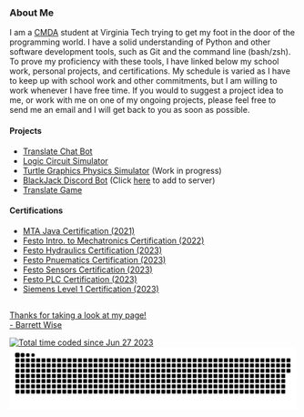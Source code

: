 <!-- About -->
<h3> About Me </h4>
<p> 
I am a <a href="https://data.science.vt.edu/programs/cmda.html">CMDA</a> student at Virginia Tech trying to get my foot in the door of the programming world.
I have a solid understanding of Python and other software development tools, such as Git and the command line (bash/zsh).
To prove my proficiency with these tools, I have linked below my school work, personal projects, and certifications.
My schedule is varied as I have to keep up with school work and other commitments, but I am willing to work whenever I have free time.
If you would to suggest a project idea to me, or work with me on one of my ongoing projects, please feel free to send me an email
and I will get back to you as soon as possible.
</p>

<!-- Projects -->
<h4> Projects </h4>
<ul>
<li><a href="https://github.com/turt1edman/translatechatbot">Translate Chat Bot</a></li>
<li><a href="https://github.com/turt1edman/circuitsim">Logic Circuit Simulator</a></li>
<li><a href="https://github.com/barrettkwise/ballsimulator">Turtle Graphics Physics Simulator</a> (Work in progress)</li>
<li><a href="https://github.com/turt1edman/BlackJack-Bot">BlackJack Discord Bot</a> (Click <a href="https://bit.ly/3Jg0H3q">here</a> to add to server)</li>
<li><a href="https://github.com/turt1edman/translategame">Translate Game</a></li>
</ul>

<!-- Certifications -->
<h4> Certifications </h4>
<ul>
<li><a href="https://github.com/barrettkwise/barrettkwise/blob/main/Barrett_Wise_MTA_Java.pdf">MTA Java Certification (2021)</a></li>
<li><a href="https://github.com/barrettkwise/barrettkwise/blob/main/Intro_to_Mecha.pdf">Festo Intro. to Mechatronics Certification (2022)</a></li>
<li><a href="https://github.com/barrettkwise/barrettkwise/blob/main/Hydraulics.pdf">Festo Hydraulics Certification (2023)</a></li>
<li><a href="https://github.com/barrettkwise/barrettkwise/blob/main/Pnuematics.pdf">Festo Pnuematics Certification (2023)</a></li>
<li><a href="https://github.com/barrettkwise/barrettkwise/blob/main/Sensors.pdf">Festo Sensors Certification (2023)</a></li>
<li><a href="https://github.com/barrettkwise/barrettkwise/blob/main/PLC.pdf">Festo PLC Certification (2023)</a></li>
<li><a href="https://github.com/barrettkwise/barrettkwise/blob/main/Siemens%20Level%201.pdf">Siemens Level 1 Certification (2023)</li>  
</ul>

<h2></h2>
<!-- Conclusion -->
<footer>
<p> Thanks for taking a look at my page!<br> - Barrett Wise </p>
<a href="https://wakatime.com/@1b16b181-6ee3-4ee9-ad97-e0d64685ebfb"><img src="https://wakatime.com/badge/user/1b16b181-6ee3-4ee9-ad97-e0d64685ebfb.svg" alt="Total time coded since Jun 27 2023" /></a>
<a href=#><img src="contributions.svg"></a>
</footer>
